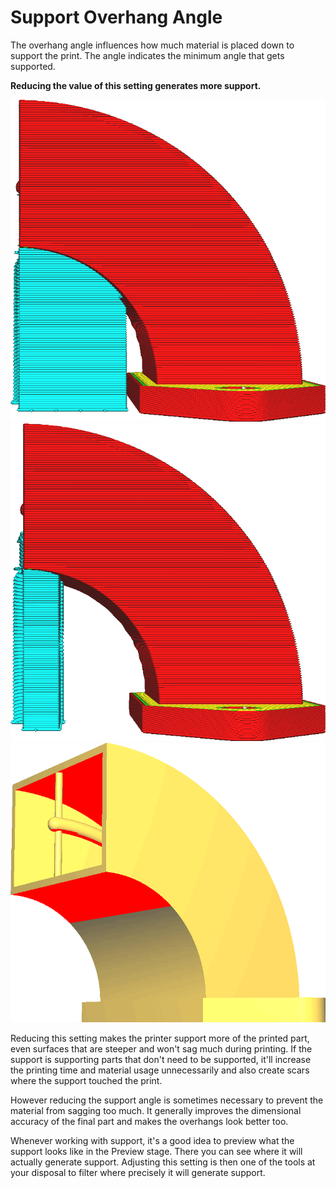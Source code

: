 Support Overhang Angle
====
The overhang angle influences how much material is placed down to support the print. The angle indicates the minimum angle that gets supported.

**Reducing the value of this setting generates more support.**

<!--screenshot {
"image_path": "support_angle_low.png",
"models": [{"script": "duct.scad"}],
"camera_position": [136, 10, 10],
"camera_lookat": [0, 10, 10],
"settings": {
    "support_enable": true,
    "support_join_distance": 0.1,
    "support_angle": 40
},
"colours": 64
}-->
<!--screenshot {
"image_path": "support_angle_high.png",
"models": [{"script": "duct.scad"}],
"camera_position": [136, 10, 10],
"camera_lookat": [0, 10, 10],
"settings": {
    "support_enable": true,
    "support_join_distance": 0.1,
    "support_angle": 75
},
"colours": 64
}-->
<!--screenshot {
"image_path": "support_angle_prepare_mode.png",
"models": [{"script": "duct.scad"}],
"camera_position": [113, 77, 0],
"layer": -1
}-->
![A low overhang angle generates more support](images/support_angle_low.png)
![A high overhang angle generates less support](images/support_angle_high.png)
![The supported areas are indicated in red](images/support_angle_prepare_mode.png)

Reducing this setting makes the printer support more of the printed part, even surfaces that are steeper and won't sag much during printing. If the support is supporting parts that don't need to be supported, it'll increase the printing time and material usage unnecessarily and also create scars where the support touched the print.

However reducing the support angle is sometimes necessary to prevent the material from sagging too much. It generally improves the dimensional accuracy of the final part and makes the overhangs look better too.

Whenever working with support, it's a good idea to preview what the support looks like in the Preview stage. There you can see where it will actually generate support. Adjusting this setting is then one of the tools at your disposal to filter where precisely it will generate support.